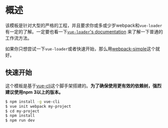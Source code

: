 # 概述


该模板是针对大型的严格的工程，并且要求你或多或少岁webpack和`vue-loader`有一定的了解。一定要也看一下[`vue-loader`'s documentation](http://vuejs.github.io/vue-loader/index.html) 来了解一下普通的工作流方法。

如果你只想尝试一下`vue-loader`或者快速开始，那么用[webpack-simple](https://github.com/vuejs-templates/webpack-simple)这个就好。


## 快速开始

这个模板是基于[vue-cli](https://github.com/vuejs/vue-cli)这个脚手架搭建的。**为了确保使用更有效的依赖树，强烈建议使用npm 3以上的版本。**

``` bash
$ npm install -g vue-cli
$ vue init webpack my-project
$ cd my-project
$ npm install
$ npm run dev
```
